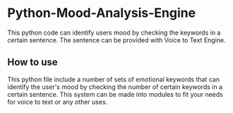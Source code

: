 # Python-Mood-Analysis-Engine
This python code can identify users mood by checking the keywords in a certain sentence. The sentence can be provided with Voice to Text Engine.

## How to use
This python file include a number of sets of emotional keywords that can identify the user's mood by checking the number of certain keywords in a certain sentence. This system can be made into modules to fit your needs for voice to text or any other uses.
